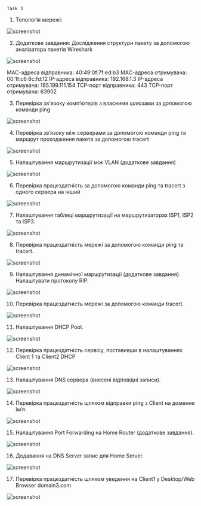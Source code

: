     Task 3

1. Топологія мережі:

 ![screenshot](screenshots/1.png)

2. Додаткове завдання: Дослідження структури пакету за допомогою аналізатора пакетів Wireshark

 ![screenshot](screenshots/1.1.png)

MAC-адреса відправника: 40:49:0f:7f:ed:b3
MAC-адреса отримувача: 00:1f:c6:8c:fd:12
IP-адреса відправника: 192.168.1.3
IP-адреса отримувача: 185.199.111.154
TCP-порт відправника: 443
TCP-порт отримувача: 63902

3. Перевірка зв'язоку комп’ютерів з власними шлюзами за допомогою команди ping

 ![screenshot](screenshots/2.png)

4. Перевірка зв’язоку між серверами за допомогою команди ping та маршрут проходження пакета за допомогою tracert

 ![screenshot](screenshots/3.png)

5. Налаштування маршрутизації між VLAN (додаткове завдання)

 ![screenshot](screenshots/4.png)

6. Перевірка працездатність за допомогою команди ping та tracert з одного сервера на інший

 ![screenshot](screenshots/5.png)

7. Налаштування таблиці маршрутизації на маршрутизаторах ISP1, ISP2 та ISP3.

 ![screenshot](screenshots/6.0.png)

8. Перевірка працездатність мережі за допомогою команди ping та tracert. 

 ![screenshot](screenshots/6.png)


9. Налаштування динамічної маршрутизації (додаткове завдання). Налаштувати протоколу RIP.

 ![screenshot](screenshots/7.png)


10. Перевірка працездатність мережі за допомогою команди tracert.

 ![screenshot](screenshots/8.png)

11. Налаштування DHCP Pool.

 ![screenshot](screenshots/9.png)

12. Перевірка працездатність сервісу, поставивши в налаштуваннях Client 1 та Client2 DHCP

 ![screenshot](screenshots/10.png)

13. Налаштування DNS сервера (внесені відповідні записи).

 ![screenshot](screenshots/11.png)

14. Перевірка працездатність шляхом відправки ping з Client на доменне ім’я.

 ![screenshot](screenshots/12.png)

15. Налаштування Port Forwarding на Home Router (додаткове завдання).

 ![screenshot](screenshots/13.1.png)

16. Додавання на DNS Server запис для Home Server.

 ![screenshot](screenshots/13.2.png)

17. Перевірка працездатність шляхом уведення на Client1 у Desktop/Web Browser domain3.com

 ![screenshot](screenshots/13.png)











